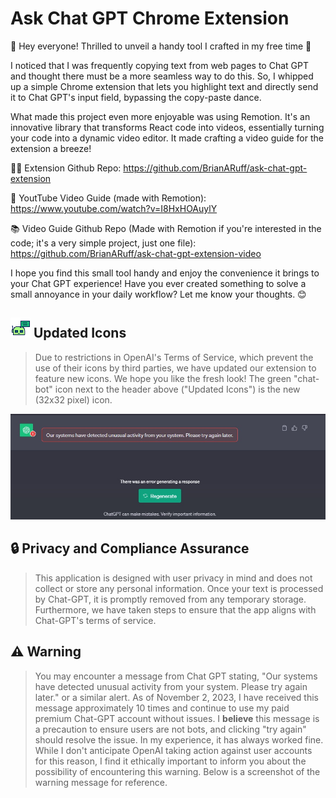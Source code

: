 # Ask Chat GPT Chrome Extension

🚀 Hey everyone! Thrilled to unveil a handy tool I crafted in my free time 🚀

I noticed that I was frequently copying text from web pages to Chat GPT and thought there must be a more seamless way to do this. So, I whipped up a simple Chrome extension that lets you highlight text and directly send it to Chat GPT's input field, bypassing the copy-paste dance.

What made this project even more enjoyable was using Remotion. It's an innovative library that transforms React code into videos, essentially turning your code into a dynamic video editor. It made crafting a video guide for the extension a breeze!

👩‍💻 Extension Github Repo: https://github.com/BrianARuff/ask-chat-gpt-extension

🎥 YoutTube Video Guide (made with Remotion): https://www.youtube.com/watch?v=I8HxHOAuylY

📚 Video Guide Github Repo (Made with Remotion if you're interested in the code; it's a very simple project, just one file): https://github.com/BrianARuff/ask-chat-gpt-extension-video

I hope you find this small tool handy and enjoy the convenience it brings to your Chat GPT experience! Have you ever created something to solve a small annoyance in your daily workflow? Let me know your thoughts. 😊

## **<img src="./icons/icon32.png" /> Updated Icons**

> Due to restrictions in OpenAI's Terms of Service, which prevent the use of their icons by third parties, we have updated our extension to feature new icons. We hope you like the fresh look! The green "chat-bot" icon next to the header above ("Updated Icons") is the new (32x32 pixel) icon.

![OpenAI Unusual Activity Warning](./detected-unusual-activity.jpg)

## **🔒 Privacy and Compliance Assurance**

> This application is designed with user privacy in mind and does not collect or store any personal information. Once your text is processed by Chat-GPT, it is promptly removed from any temporary storage. Furthermore, we have taken steps to ensure that the app aligns with Chat-GPT's terms of service.

## **⚠️ Warning**

> You may encounter a message from Chat GPT stating, "Our systems have detected unusual activity from your system. Please try again later." or a similar alert. As of November 2, 2023, I have received this message approximately 10 times and continue to use my paid premium Chat-GPT account without issues. I **believe** this message is a precaution to ensure users are not bots, and clicking "try again" should resolve the issue. In my experience, it has always worked fine. While I don't anticipate OpenAI taking action against user accounts for this reason, I find it ethically important to inform you about the possibility of encountering this warning. Below is a screenshot of the warning message for reference.
